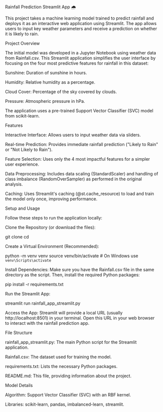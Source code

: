 Rainfall Prediction Streamlit App 🌧️

This project takes a machine learning model trained to predict rainfall and deploys it as an interactive web application using Streamlit. The app allows users to input key weather parameters and receive a prediction on whether it is likely to rain.

Project Overview

The initial model was developed in a Jupyter Notebook using weather data from Rainfall.csv. This Streamlit application simplifies the user interface by focusing on the four most predictive features for rainfall in this dataset:

Sunshine: Duration of sunshine in hours.

Humidity: Relative humidity as a percentage.

Cloud Cover: Percentage of the sky covered by clouds.

Pressure: Atmospheric pressure in hPa.

The application uses a pre-trained Support Vector Classifier (SVC) model from scikit-learn.

Features

Interactive Interface: Allows users to input weather data via sliders.

Real-time Prediction: Provides immediate rainfall prediction ("Likely to Rain" or "Not Likely to Rain").

Feature Selection: Uses only the 4 most impactful features for a simpler user experience.

Data Preprocessing: Includes data scaling (StandardScaler) and handling of class imbalance (RandomOverSampler) as performed in the original analysis.

Caching: Uses Streamlit's caching (@st.cache_resource) to load and train the model only once, improving performance.

Setup and Usage

Follow these steps to run the application locally:

Clone the Repository (or download the files):

git clone <your-repository-link>
cd <your-repository-directory>


Create a Virtual Environment (Recommended):

python -m venv venv
source venv/bin/activate  # On Windows use `venv\Scripts\activate`


Install Dependencies:
Make sure you have the Rainfall.csv file in the same directory as the script. Then, install the required Python packages:

pip install -r requirements.txt


Run the Streamlit App:

streamlit run rainfall_app_streamlit.py


Access the App:
Streamlit will provide a local URL (usually http://localhost:8501) in your terminal. Open this URL in your web browser to interact with the rainfall prediction app.

File Structure

rainfall_app_streamlit.py: The main Python script for the Streamlit application.

Rainfall.csv: The dataset used for training the model.

requirements.txt: Lists the necessary Python packages.

README.md: This file, providing information about the project.

Model Details

Algorithm: Support Vector Classifier (SVC) with an RBF kernel.

Libraries: scikit-learn, pandas, imbalanced-learn, streamlit.
